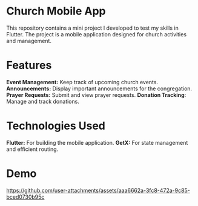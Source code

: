 # Church Mobile App
This repository contains a mini project I developed to test my skills in Flutter. The project is a mobile application designed for church activities and management.

# Features
  **Event Management:** Keep track of upcoming church events.
  **Announcements:** Display important announcements for the congregation.
  **Prayer Requests:** Submit and view prayer requests.
  **Donation Tracking**: Manage and track donations.
  

# Technologies Used
  **Flutter:** For building the mobile application.
  **GetX:** For state management and efficient routing.

  
# Demo
https://github.com/user-attachments/assets/aaa6662a-3fc8-472a-9c85-bced0730b95c

